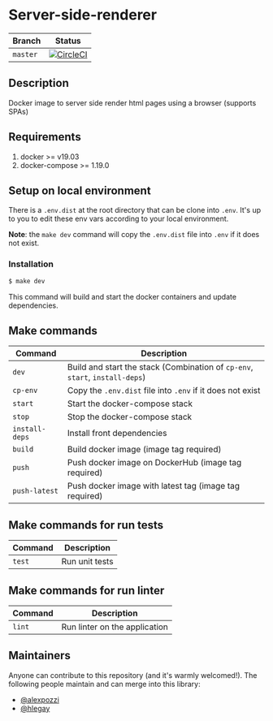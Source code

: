 Server-side-renderer
======================================================

| Branch    | Status |
|-----------|--------|
| `master`  | [![CircleCI](https://circleci.com/gh/KnpLabs/server-side-renderer/tree/master.svg?style=svg&circle-token=1feb6f789ade0c11ee8b87e90eadbe9e6778fcb7)](https://circleci.com/gh/KnpLabs/server-side-renderer/tree/master) |

## Description

Docker image to server side render html pages using a browser (supports SPAs)

## Requirements

1. docker >= v19.03
2. docker-compose >= 1.19.0

## Setup on local environment

There is a `.env.dist` at the root directory that can be clone into `.env`.
It's up to you to edit these env vars according to your local environment.

**Note**: the `make dev` command will copy the `.env.dist` file into `.env` if it does not exist.

### Installation

```sh
$ make dev
```

This command will build and start the docker containers and update dependencies.

## Make commands

| Command              | Description                                                                      |
| -------------------- | ---------------------------------------------------------------------------------|
| `dev`                | Build and start the stack (Combination of `cp-env`, `start`, `install-deps`)     |
| `cp-env`             | Copy the `.env.dist` file into `.env` if it does not exist                       |
| `start`              | Start the docker-compose stack                                                   |
| `stop`               | Stop the docker-compose stack                                                    |
| `install-deps`       | Install front dependencies                                                       |
| `build`              | Build docker image (image tag required)                                          |
| `push`               | Push docker image on DockerHub (image tag required)                              |
| `push-latest`        | Push docker image with latest tag (image tag required)                           |

## Make commands for run tests

| Command              | Description       |
| -------------------- | ------------------|
| `test`               | Run unit tests    |

## Make commands for run linter

| Command              | Description                    |
| -------------------- | -------------------------------|
| `lint`               | Run linter on the application  |

## Maintainers

Anyone can contribute to this repository (and it's warmly welcomed!). The following
people maintain and can merge into this library:

 - [@alexpozzi](https://github.com/alexpozzi)
 - [@hlegay](https://github.com/hlegay)

